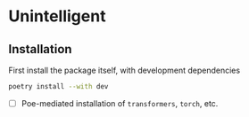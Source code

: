 # Unintelligent

## Installation

First install the package itself, with development dependencies

```bash
poetry install --with dev
```

- [ ] Poe-mediated installation of `transformers`, `torch`, etc.
